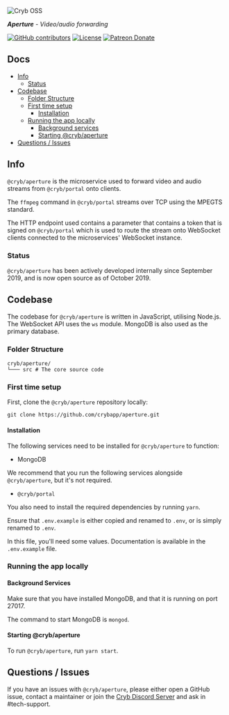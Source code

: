 ![Cryb OSS](.github/cryb.png "Cryb OSS Logo")

_**Aperture** - Video/audio forwarding_

[![GitHub contributors](https://img.shields.io/github/contributors/crybapp/aperture)](https://github.com/crybapp/aperture/graphs/contributors) [![License](https://img.shields.io/github/license/crybapp/aperture)](https://github.com/crybapp/aperture/blob/master/LICENSE) [![Patreon Donate](https://img.shields.io/badge/donate-Patreon-red.svg)](https://patreon.com/cryb)

## Docs
* [Info](#info)
    * [Status](#status)
* [Codebase](#codebase)
    * [Folder Structure](#folder-structure)
    * [First time setup](#first-time-setup)
        * [Installation](#installation)
    * [Running the app locally](#running-the-app-locally)
        * [Background services](#background-services)
        * [Starting @cryb/aperture](#starting-@cryb/aperture)
* [Questions / Issues](#questions--issues)

## Info
`@cryb/aperture` is the microservice used to forward video and audio streams from `@cryb/portal` onto clients.

The `ffmpeg` command in `@cryb/portal` streams over TCP using the MPEGTS standard. 

The HTTP endpoint used contains a parameter that contains a token that is signed on `@cryb/portal` which is used to route the stream onto WebSocket clients connected to the microservices' WebSocket instance.

### Status
`@cryb/aperture` has been actively developed internally since September 2019, and is now open source as of October 2019.

## Codebase
The codebase for `@cryb/aperture` is written in JavaScript, utilising Node.js. The WebSocket API uses the `ws` module. MongoDB is also used as the primary database.

### Folder Structure
```
cryb/aperture/
└─── src # The core source code
```

### First time setup
First, clone the `@cryb/aperture` repository locally:

```
git clone https://github.com/crybapp/aperture.git
```

#### Installation
The following services need to be installed for `@cryb/aperture` to function:

* MongoDB

We recommend that you run the following services alongside `@cryb/aperture`, but it's not required.
* `@cryb/portal`

You also need to install the required dependencies by running `yarn`.

Ensure that `.env.example` is either copied and renamed to `.env`, or is simply renamed to `.env`.

In this file, you'll need some values. Documentation is available in the `.env.example` file.

### Running the app locally

#### Background Services
Make sure that you have installed MongoDB, and that it is running on port 27017.

The command to start MongoDB is `mongod`.

#### Starting @cryb/aperture
To run `@cryb/aperture`, run `yarn start`.

## Questions / Issues

If you have an issues with `@cryb/aperture`, please either open a GitHub issue, contact a maintainer or join the [Cryb Discord Server](https://discord.gg/ShTATH4) and ask in #tech-support.
